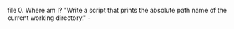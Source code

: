 file 0. Where am I? "Write a script that prints the absolute path name of the current working directory." -

